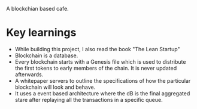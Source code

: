 A blockchian based cafe.



# Key learnings
* While building this project, I also read the book "The Lean Startup"
* Blockchain is a database.
* Every blockchain starts with a Genesis file which is used to distribute the first tokens to early members of the chain. It is never updated afterwards.
* A whitepaper servers to outline the specifications of how the particular blockchain will look and behave.
* It uses a event based architecture where the dB is the final aggregated stare after replaying all the transactions in a specific queue.